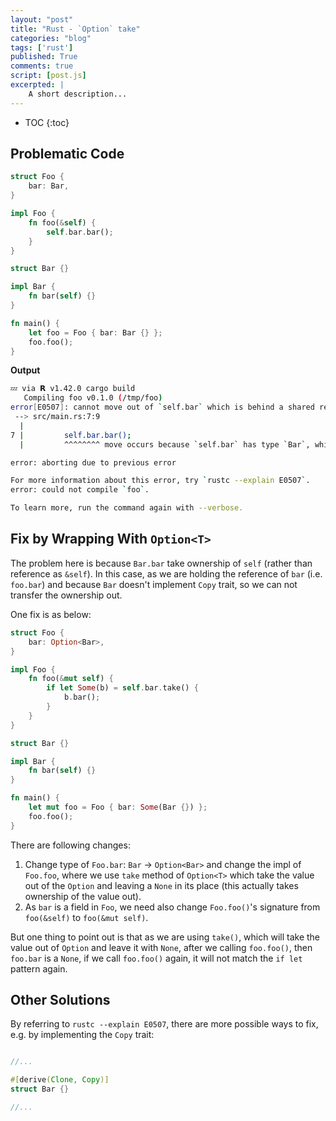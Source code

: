 ```yaml
---
layout: "post"
title: "Rust - `Option` take"
categories: "blog"
tags: ['rust']
published: True
comments: true
script: [post.js]
excerpted: |
    A short description...
---
```


* TOC
{:toc}

## Problematic Code

```rust
struct Foo {
    bar: Bar,
}

impl Foo {
    fn foo(&self) {
        self.bar.bar();
    }
}

struct Bar {}

impl Bar {
    fn bar(self) {}
}

fn main() {
    let foo = Foo { bar: Bar {} };
    foo.foo();
}
```

**Output**

```bash
💤 via 𝗥 v1.42.0 cargo build
   Compiling foo v0.1.0 (/tmp/foo)
error[E0507]: cannot move out of `self.bar` which is behind a shared reference
 --> src/main.rs:7:9
  |
7 |         self.bar.bar();
  |         ^^^^^^^^ move occurs because `self.bar` has type `Bar`, which does not implement the `Copy` trait

error: aborting due to previous error

For more information about this error, try `rustc --explain E0507`.
error: could not compile `foo`.

To learn more, run the command again with --verbose.

```

## Fix by Wrapping With `Option<T>`

The problem here is because `Bar.bar` take ownership of `self` (rather than reference as `&self`). In this case, as we are holding the reference of `bar` (i.e. `foo.bar`) and because `Bar` doesn't implement `Copy` trait, so we can not transfer the ownership out.

One fix is as below:

```rust
struct Foo {
    bar: Option<Bar>,
}

impl Foo {
    fn foo(&mut self) {
        if let Some(b) = self.bar.take() {
            b.bar();
        }
    }
}

struct Bar {}

impl Bar {
    fn bar(self) {}
}

fn main() {
    let mut foo = Foo { bar: Some(Bar {}) };
    foo.foo();
}
```

There are following changes:

1. Change type of `Foo.bar`: `Bar` -> `Option<Bar>` and change the impl of `Foo.foo`, where we use `take` method of `Option<T>` which take the value out of the `Option` and leaving a `None` in its place (this actually takes ownership of the value out).
1. As `bar` is a field in `Foo`, we need also change `Foo.foo()`'s signature from `foo(&self)` to `foo(&mut self)`.

But one thing to point out is that as we are using `take()`, which will take the value out of `Option` and leave it with `None`, after we calling `foo.foo()`, then `foo.bar` is a `None`, if we call `foo.foo()` again, it will not match the `if let` pattern again.


## Other Solutions

By referring to `rustc --explain E0507`, there are more possible ways to fix, e.g. by implementing the `Copy` trait:

```rust

//...

#[derive(Clone, Copy)]
struct Bar {}

//...
```
